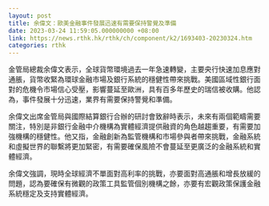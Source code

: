 ```yaml
---
layout: post
title: 余偉文：歐美金融事件發展迅速有需要保持警覺及準備
date: 2023-03-24 11:59:05.000000000 +08:00
link: https://news.rthk.hk/rthk/ch/component/k2/1693403-20230324.htm
categories: rthk
---
```


金管局總裁余偉文表示，全球貨幣環境過去一年急速轉變，主要央行快速加息應對通脹，貨幣收緊為環球金融市場及銀行系統的穩健性帶來挑戰。美國區域性銀行面對的危機令市場信心受壓，影響蔓延至歐洲，具有百多年歷史的瑞信被收購。他認為，事件發展十分迅速，業界有需要保持警覺和準備。

余偉文出席金管局與國際結算銀行合辦的研討會致辭時表示，未來有兩個範疇需要關注，特別是非銀行金融中介機構為實體經濟提供融資的角色越趨重要，有需要加強機構的穩健性。他又指，金融創新為監管機構和市場參與者帶來挑戰，金融系統和虛擬世界的聯繫將更加緊密，有需要確保風險不會蔓延至更廣泛的金融系統和實體經濟。

余偉文強調，現時全球經濟不單面對高利率的挑戰，亦要面對高通脹和增長放緩的問題，認為要確保有微觀的政策工具監管個別機構之餘，亦要有宏觀政策保護金融系統穩定及支持實體經濟。
